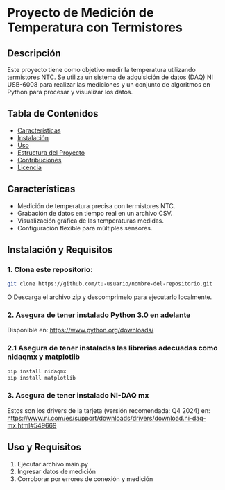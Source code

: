 # Proyecto de Medición de Temperatura con Termistores

## Descripción
Este proyecto tiene como objetivo medir la temperatura utilizando termistores NTC. Se utiliza un sistema de adquisición de datos (DAQ) NI USB-6008 para realizar las mediciones y un conjunto de algoritmos en Python para procesar y visualizar los datos.

## Tabla de Contenidos
- [Características](#características)
- [Instalación](#instalación)
- [Uso](#uso)
- [Estructura del Proyecto](#estructura-del-proyecto)
- [Contribuciones](#contribuciones)
- [Licencia](#licencia)

## Características
- Medición de temperatura precisa con termistores NTC.
- Grabación de datos en tiempo real en un archivo CSV.
- Visualización gráfica de las temperaturas medidas.
- Configuración flexible para múltiples sensores.

## Instalación y Requisitos
### 1. Clona este repositorio:
   ```bash
   git clone https://github.com/tu-usuario/nombre-del-repositorio.git
```
O Descarga el archivo zip y descomprimelo para ejecutarlo localmente.
### 2. Asegura de tener instalado Python 3.0 en adelante
Disponible en: https://www.python.org/downloads/ 
### 2.1 Asegura de tener instaladas las librerias adecuadas como nidaqmx y matplotlib
   ```bash
   pip install nidaqmx
   pip install matplotlib
```
### 3. Asegura de tener instalado NI-DAQ mx
Estos son los drivers de la tarjeta (versión recomendada: Q4 2024) en: https://www.ni.com/es/support/downloads/drivers/download.ni-daq-mx.html#549669

## Uso y Requisitos
1. Ejecutar archivo main.py
2. Ingresar datos de medición
3. Corroborar por errores de conexión y medición
   
